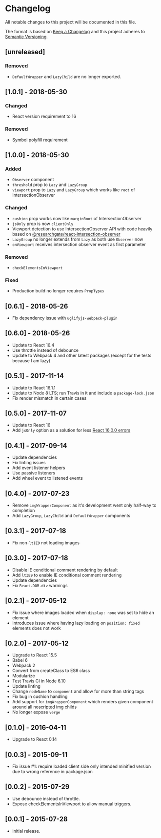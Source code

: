 # Changelog
All notable changes to this project will be documented in this file.

The format is based on [Keep a Changelog](http://keepachangelog.com/en/1.0.0/)
and this project adheres to [Semantic Versioning](http://semver.org/spec/v2.0.0.html).


## [unreleased]

### Removed
- `DefaultWrapper` and `LazyChild` are no longer exported.


## [1.0.1] - 2018-05-30

### Changed
- React version requirement to 16

### Removed
- Symbol polyfill requirement


## [1.0.0] - 2018-05-30

### Added
- `Observer` component
- `threshold` prop to `Lazy` and `LazyGroup`
- `viewport` prop to `Lazy` and `LazyGroup` which works like `root` of IntersectionObserver

### Changed
- `cushion` prop works now like `marginRoot` of IntersectionObserver
- `jsOnly` prop is now `clientOnly`
- Viewport detection to use IntersectionObserver API with code heavily based on
  [@researchgate/react-intersection-observer](https://github.com/researchgate/react-intersection-observer)
- `LazyGroup` no longer extends from `Lazy` as both use `Observer` now
- `onViewport` receives intersection observer event as first parameter

### Removed
- `checkElementsInViewport`

### Fixed
- Production build no longer requires `PropTypes`


## [0.6.1] - 2018-05-26

- Fix dependency issue with `uglifyjs-webpack-plugin`


## [0.6.0] - 2018-05-26

- Update to React 16.4
- Use throttle instead of debounce
- Update to Webpack 4 and other latest packages (except for the tests because I am lazy)


## [0.5.1] - 2017-11-14

- Update to React 16.1.1
- Update to Node 8 LTS; run Travis in it and include a `package-lock.json`
- Fix render mismatch in certain cases


## [0.5.0] - 2017-11-07

- Update to React 16
- Add `jsOnly` option as a solution for less [React 16.0.0 errors](https://github.com/facebook/react/issues/10993)


## [0.4.1] - 2017-09-14

- Update dependencies
- Fix linting issues
- Add event listener helpers
- Use passive listeners
- Add wheel event to listened events


## [0.4.0] - 2017-07-23

- Remove `imgWrapperComponent` as it's development went only half-way to completion
- Add `LazyGroup`, `LazyChild` and `DefaultWrapper` components


## [0.3.1] - 2017-07-18

- Fix non-`ltIE9` not loading images


## [0.3.0] - 2017-07-18

- Disable IE conditional comment rendering by default
- Add `ltIE9` to enable IE conditional comment rendering
- Update dependencies
- Fix `React.DOM.div` warnings


## [0.2.1] - 2017-05-12

- Fix issue where images loaded when `display: none` was set to hide an element
- Introduces issue where having lazy loading on `position: fixed` elements does not work


## [0.2.0] - 2017-05-12

- Upgrade to React 15.5
- Babel 6
- Webpack 2
- Convert from createClass to ES6 class
- Modularize
- Test Travis CI in Node 6.10
- Update linting
- Change `nodeName` to `component` and allow for more than string tags
- Fix bug in cushion handling
- Add support for `imgWrapperComponent` which renders given component around all noscripted img childs
- No longer expose `verge`


## [0.1.0] - 2016-04-11

- Upgrade to React 0.14


## [0.0.3] - 2015-09-11

- Fix issue #1: require loaded client side only intended minified version due to wrong reference in package.json


## [0.0.2] - 2015-07-29

- Use debounce instead of throttle.
- Expose checkElementsInViewport to allow manual triggers.


## [0.0.1] - 2015-07-28

- Initial release.
